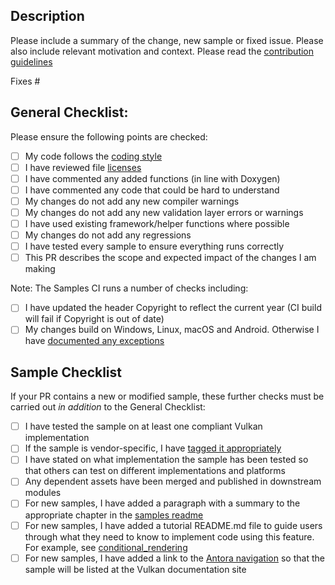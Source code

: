 ## Description

Please include a summary of the change, new sample or fixed issue. Please also include relevant motivation and context.
Please read the [contribution guidelines](https://github.com/KhronosGroup/Vulkan-Samples/tree/main/CONTRIBUTING.md)

Fixes #<issue number>

## General Checklist:

Please ensure the following points are checked:

- [ ] My code follows the [coding style](https://github.com/KhronosGroup/Vulkan-Samples/tree/main/CONTRIBUTING.md#Code-Style)
- [ ] I have reviewed file [licenses](https://github.com/KhronosGroup/Vulkan-Samples/tree/main/CONTRIBUTING.md#Copyright-Notice-and-License-Template)
- [ ] I have commented any added functions (in line with Doxygen)
- [ ] I have commented any code that could be hard to understand
- [ ] My changes do not add any new compiler warnings
- [ ] My changes do not add any new validation layer errors or warnings
- [ ] I have used existing framework/helper functions where possible
- [ ] My changes do not add any regressions
- [ ] I have tested every sample to ensure everything runs correctly
- [ ] This PR describes the scope and expected impact of the changes I am making

 Note: The Samples CI runs a number of checks including:
 - [ ] I have updated the header Copyright to reflect the current year (CI build will fail if Copyright is out of date)
 - [ ] My changes build on Windows, Linux, macOS and Android. Otherwise I have [documented any exceptions](https://github.com/KhronosGroup/Vulkan-Samples/tree/main/CONTRIBUTING.md#General-Requirements)

## Sample Checklist

If your PR contains a new or modified sample, these further checks must be carried out *in addition* to the General Checklist:
- [ ] I have tested the sample on at least one compliant Vulkan implementation
- [ ] If the sample is vendor-specific, I have [tagged it appropriately](https://github.com/KhronosGroup/Vulkan-Samples/tree/main/CONTRIBUTING.md#General-Requirements)
- [ ] I have stated on what implementation the sample has been tested so that others can test on different implementations and platforms
- [ ] Any dependent assets have been merged and published in downstream modules
- [ ] For new samples, I have added a paragraph with a summary to the appropriate chapter in the [samples readme](./../samples/README.md)
- [ ] For new samples, I have added a tutorial README.md file to guide users through what they need to know to implement code using this feature. For example, see [conditional_rendering](./../samples/extensions/conditional_rendering)
- [ ] For new samples, I have added a link to the [Antora navigation](./../antora/modules/ROOT/nav.adoc) so that the sample will be listed at the Vulkan documentation site

